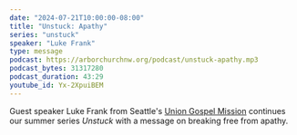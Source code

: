 ```yaml
---
date: "2024-07-21T10:00:00-08:00"
title: "Unstuck: Apathy"
series: "unstuck"
speaker: "Luke Frank"
type: message
podcast: https://arborchurchnw.org/podcast/unstuck-apathy.mp3
podcast_bytes: 31317280
podcast_duration: 43:29
youtube_id: Yx-2XpuiBEM
---
```


Guest speaker Luke Frank from Seattle's [Union Gospel Mission](https://www.ugm.org/) continues our summer series *Unstuck* with a message on breaking free from apathy.
